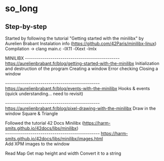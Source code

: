# so_long

## Step-by-step 
Started by following the tutorial "Getting started with the minilibx" by Aurelien Brabant 
  Instalation info (https://github.com/42Paris/minilibx-linux) 
  Compilation  -> clang main.c -lX11 -lXext -lmlx
  
   MINILIBX
  ------------------------------------------------  https://aurelienbrabant.fr/blog/getting-started-with-the-minilibx
    Initialization and destruction of the program 
    Creating a window
    Error checking
    Closing a window
    
  ------------------------------------------------  https://aurelienbrabant.fr/blog/events-with-the-minilibx
    Hooks & events 
    (quick understanding... need to revisit)
    
  ------------------------------------------------  https://aurelienbrabant.fr/blog/pixel-drawing-with-the-minilibx
    Draw in the window
      Square & Triangle
      
  Followed the tutorial 42 Docs Minilibx (https://harm-smits.github.io/42docs/libs/minilibx)    
  ------------------------------------------------  https://harm-smits.github.io/42docs/libs/minilibx/images.html     
    Add XPM images to the window
  
Read Map
  Get map height and width
  Convert it to a string
    
  
 

